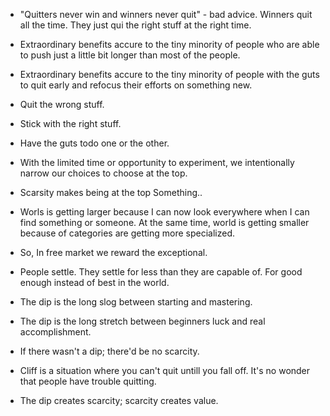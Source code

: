 - "Quitters never win and winners never quit" - bad advice. Winners quit all the time. They just qui the right stuff at the right time.

- Extraordinary benefits accure to the tiny minority of people who are able to push just a little bit longer than most of the people.
- Extraordinary benefits accure to the tiny minority of people with the guts to quit early and refocus their efforts on something new.

- Quit the wrong stuff.
- Stick with the right stuff.
- Have the guts todo one or the other.

- With the limited time or opportunity to experiment, we intentionally narrow our choices to choose at the top.

- Scarsity makes being at the top Something..

- Worls is getting larger because I can now look everywhere when I can find something or someone. At the same time, world is getting smaller because of categories are getting more specialized.

- So, In free market we reward the exceptional.

- People settle. They settle for less than they are capable of. For good enough instead of best in the world.

- The dip is the long slog between starting and mastering.
- The dip is the long stretch between beginners luck and real accomplishment.
- If there wasn't a dip; there'd be no scarcity.

- Cliff is a situation where you can't quit untill you fall off. It's no wonder that people have trouble quitting.

- The dip creates scarcity; scarcity creates value.
